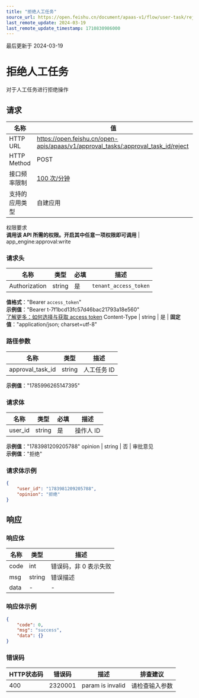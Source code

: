 ```yaml
---
title: "拒绝人工任务"
source_url: https://open.feishu.cn/document/apaas-v1/flow/user-task/reject
last_remote_update: 2024-03-19
last_remote_update_timestamp: 1710830986000
---
```

最后更新于 2024-03-19

# 拒绝人工任务

对于人工任务进行拒绝操作

## 请求
名称 | 值
---|---
HTTP URL | https://open.feishu.cn/open-apis/apaas/v1/approval_tasks/:approval_task_id/reject
HTTP Method | POST
接口频率限制 | [100 次/分钟](https://open.feishu.cn/document/ukTMukTMukTM/uUzN04SN3QjL1cDN)
支持的应用类型 | 自建应用
权限要求  
            **调用该 API 所需的权限。开启其中任意一项权限即可调用** | app_engine:approval:write

### 请求头

名称 | 类型 | 必填 | 描述
--- | --- | --- | ---
Authorization | string | 是 | `tenant_access_token`  
**值格式**："Bearer `access_token`"  
**示例值**："Bearer t-7f1bcd13fc57d46bac21793a18e560"  
[了解更多：如何选择与获取 access token](https://open.feishu.cn/document/uAjLw4CM/ugTN1YjL4UTN24CO1UjN/trouble-shooting/how-to-choose-which-type-of-token-to-use)
Content-Type | string | 是 | **固定值**："application/json; charset=utf-8"

### 路径参数

名称 | 类型 | 描述
--- | --- | ---
approval_task_id | string | 人工任务 ID  
**示例值**："1785996265147395"

### 请求体

名称 | 类型 | 必填 | 描述
--- | --- | --- | ---
user_id | string | 是 | 操作人 ID  
**示例值**："1783981209205788"
opinion | string | 否 | 审批意见  
**示例值**："拒绝"

### 请求体示例
```json
{
    "user_id": "1783981209205788",
    "opinion": "拒绝"
}
```

## 响应

### 响应体

名称 | 类型 | 描述
--- | --- | ---
code | int | 错误码，非 0 表示失败
msg | string | 错误描述
data | \- | \-

### 响应体示例
```json
{
    "code": 0,
    "msg": "success",
    "data": {}
}
```

### 错误码

HTTP状态码 | 错误码 | 描述 | 排查建议
--- | --- | --- | ---
400 | 2320001 | param is invalid | 请检查输入参数
